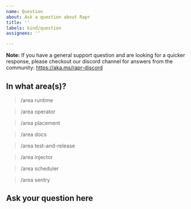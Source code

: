 ```yaml
---
name: Question
about: Ask a question about Rapr
title: ''
labels: kind/question
assignees: ''

---
```



<!-- If you need to report a security issue please visit https://docs.rapr.io/operations/support/support-security-issues -->

**Note:** If you have a general support question and are looking for a quicker response, please checkout our discord channel for answers from the community:
https://aka.ms/rapr-discord

## In what area(s)?

<!-- Remove the '> ' to select -->

> /area runtime

> /area operator

> /area placement

> /area docs

> /area test-and-release

> /area injector

> /area scheduler

> /area sentry

## Ask your question here
